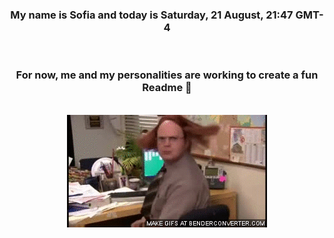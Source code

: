 


<div align="center">
<h3 >My name is Sofia and today is Saturday, 21 August, 21:47 GMT-4</h3><br>
<h3 >For now, me and my personalities are working to create a fun Readme 👋
</h3><br>
<img src='img/dwight.gif' alt='working...'/>
</div>
